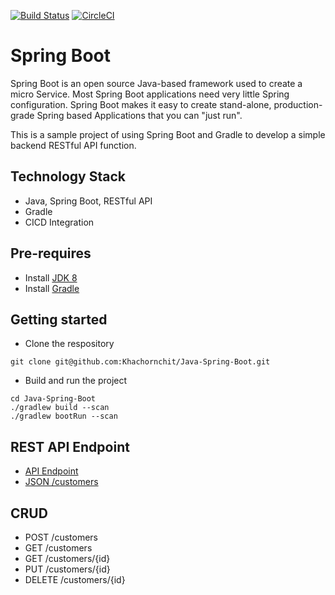 [![Build Status](https://travis-ci.org/Khachornchit/Java-Spring-Boot.svg?branch=master)](https://travis-ci.org/Khachornchit/Java-Spring-Boot) [![CircleCI](https://circleci.com/gh/khachornchit/Java-Spring-Boot.svg?style=svg)](https://circleci.com/gh/khachornchit/Java-Spring-Boot)

# Spring Boot

Spring Boot is an open source Java-based framework used to create a micro Service. Most Spring Boot applications need very little Spring configuration. Spring Boot makes it easy to create stand-alone, production-grade Spring based Applications that you can "just run".

This is a sample project of using Spring Boot and Gradle to develop a simple backend RESTful API function.

## Technology Stack
* Java, Spring Boot, RESTful API
* Gradle
* CICD Integration

## Pre-requires
* Install [JDK 8](https://www.oracle.com/technetwork/java/javase/downloads/jdk8-downloads-2133151.html)
* Install [Gradle](https://gradle.org/)

## Getting started
* Clone the respository
```
git clone git@github.com:Khachornchit/Java-Spring-Boot.git
```
* Build and run the project
```
cd Java-Spring-Boot
./gradlew build --scan
./gradlew bootRun --scan
```

## REST API Endpoint
* [API Endpoint](http://localhost:8080/)
* [JSON /customers](http://localhost:8080/customers)

## CRUD
* POST /customers
* GET /customers
* GET /customers/{id}
* PUT /customers/{id}
* DELETE /customers/{id}
